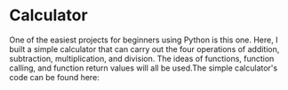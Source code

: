 # Calculator
One of the easiest projects for beginners using Python is this one. Here, I built a simple calculator that can carry out the four operations of addition, subtraction, multiplication, and division. The ideas of functions, function calling, and function return values will all be used.The simple calculator's code can be found here:

